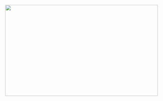 <p align="center">
  <img width="500px" height="300px" src="https://media.giphy.com/media/fC04sA9M2dDlGb3kdn/giphy-downsized-large.gif" />
</p>

